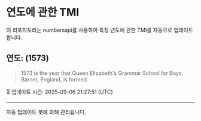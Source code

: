 
# 연도에 관한 TMI

이 리포지토리는 numbersapi를 사용하여 특정 년도에 관한 TMI를 자동으로 업데이트합니다.

## 연도: (1573)
> 1573 is the year that Queen Elizabeth's Grammar School for Boys, Barnet, England, is formed.

⏳ 업데이트 시간: 2025-09-06 21:27:51 (UTC)

---
자동 업데이트 봇에 의해 관리됩니다.
